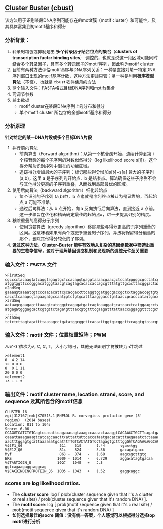 ## [Cluster Buster (cbust)](https://bu.wenglab.org/cluster-buster/index.html)
该方法用于识别某段DNA序列可能存在的motif簇（motif cluster）和可能性，及其具体富集到的motif基序和得分


### 分析背景：
1. 转录的增强或抑制是由 **多个转录因子结合位点的集合（clusters of transcription factor binding sites）** 调控的，也就是说这一段区域可能同时结合多个转录因子，具有多个转录因子的motif序列，因此称为motif cluster
2. 目前有两种方法评估motif基序与DNA序列关系：一种是直接对某一特定DNA序列窗口出现的motif基序计数，这种方法更加只管；另一种是利用**概率模型算法**（不懂），也就是 cbust 软件使用的方法
3. 两个输入文件：FASTA格式目标DNA序列和motifs集合
4. 可调节参数
5. 输出数据
   * motif cluster在某段DNA序列上的分布和得分
   * 单个motif cluster 所包含的全部motif基序和得分


### 分析原理
**针对给定的某一DNA片段或多个目标DNA片段**
1. 执行前向算法
   * 前向算法（Forward algorithm）：从第一个核苷酸开始，连续计算到第 i 个核苷酸的每个子序列的对数似然得分（log likelihood score s[i]）。这个得分帮助识别序列中潜在的功能区域。
   * 追踪得分增加最大的子序列：标记那些得分增加s[b]−s[a] 最大的子序列(a,b)，这里 a 是子序列的开始点，b 是结束点。算法确保这些子序列不会与其他得分更高的子序列重叠，从而找到局部最优的区域。
2. 使用后向算法（backward algorithm）细化起始点
   * 每个识别的子序列 (a,b)中，b 点也就是序列终点被认为是可靠的，而起始点 a 可能不准确。
   * 通过后向算法：从 b 点开始，向 a 反向执行后向算法，直到接近 a 点前。这一步骤旨在优化和精确确定最佳的起始点a，进一步提高识别的精度。
3. 移除重叠的高得分子序列
   * 使用贪婪算法（greedy algorithm）移除那些与得分更高的子序列重叠的区间。这意味着如果有两个或更多重叠的子序列，算法将保留得分最高的那个，删除其他得分较低的子序列。
4. **通过这种方法，Cluster-Buster 能够有效地从复杂的基因组数据中筛选出重要的生物学信号，这对于理解基因调控机制和发现新的调控元件至关重要**

### 输入文件：FASTA 文件
```
>FirstSeq
cgcccctacaagtatcaggtagagtgctccacaggtgaggtaaaacgaacgctccatgggggcgcctatcgcattcaattaaaatacgacacattacgg
atggtggttcccgggacatgggtaacgtcagtagcacaccaccagcgtttatgttgcacttacgggactaagttacttaaactgttcaggagatacccc
>2ndSeq
gaaaagtaaaatcgtcccaacacattcgcacgaccttcaggtggatggcgaccgctcctaggaccggtgtgcggcgtagccccgggttgacaaaaagga
caccttcaaagcgtagaagatgccaatggtctgtgcatttaagggacctgataaccgcacccatagtgacctataaccccgaatgttaccatctactca
>3rdSeq
aataagcgaagagcttaaagtcatcgggtcagagatgatcagtcaaggatgcatcacctcatggaagcctaacgtgagtgcgggccctctatcagcccg
atgagatgggagcactcgtgttctagatgtttaccgtgtttcgaagatttattaaccaggaggttttcgctaaccgagtcctaatgcgatctatctaca
......
>nthSeq
tctctcttagtagattttaacagcctgatatggcggcttcacaattggtgacggcttccaggtgtccacgtcctgacggtcttgaaatctttccaatgc
```
### 输入文件：motif 文件；位置权重矩阵；PWM
从5'-3'依次为A, C, G, T，大小写均可，其他无法识别字符被转为n并跳过
```
>element1
0  4 2 14
12 0 0 8
8  0 1 11
20 0 0 0
>element2
13 1 1 5
```
### 输出文件：motif cluster name, location, strand, score, and sequence 及其所包含的motif信息
```
CLUSTER 16
>gi|312167|emb|X70518.1|RNPROL R. norvegicus prolactin gene (5' region)  (2014 bases)
Location: 811 to 1045
Score: 6.06
CCAGGTCATCTGTCagtccaaattcagaaacagtaaagccaaaactaaaggtCACAAGCTGCTTcagatgaatgaatccc
caaattaaagaaagtcatcagcaacttcattattattcaccataatgacatcatttaggaaatctctaaaacatgagtgg
aactttggagtgcattaaaaaatgcatttTTGTCACTATGTCCTagagtgctttggGGTCAGAAGAGGCAGGCAG
V$SF1_Q6                 811 -  818   -   1.44       tgacctgg
V$E12_Q6                 814 -  824   -   3.36       gacagatgacc
Myf                      863 -  874   -   1.68       aagcagcttgtg
ERE                     1000 - 1014   -   0.729      aggacatagtgacaa
V$TANTIGEN_B            1027 - 1045   +   2.3        ggtcagaagaggcaggcag
V$CACBINDINGPROTEIN_Q6  1035 - 1043   +   1.52       gaggcaggc
```

### scores are log likelihood ratios. 
* The **cluster score**: log [ prob(cluster sequence given that it's a cluster of real sites) / prob(cluster sequence given that it's random DNA) ].
* The **motif score**: log [ prob(motif sequence given that it's a real site) / prob(motif sequence given that it's random DNA) ].
* **如何选择最佳的socre 阈值：没有统一答案，个人感觉可以根据得分选择top motif进行分析**




